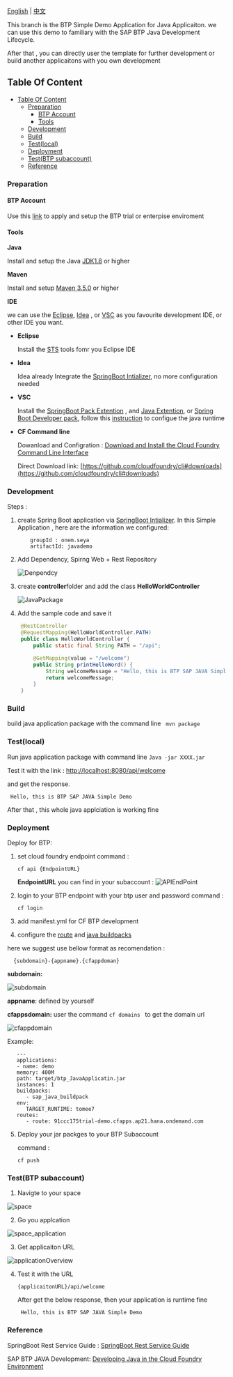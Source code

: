 [English](/README.md) | [中文](/README_ZH.md)

This branch is the BTP Simple Demo Application for Java Applicaiton. we can use this demo to familiary with the SAP BTP Java Development Lifecycle.

After that ,  you can directly user the template for further development or build another applicaitons with you own development

## Table Of Content
<!-- MarkdownTOC -->
- [Table Of Content](#table-of-content)
  - [Preparation](#preparation)
    - [BTP Account](#btp-account)
    - [Tools](#tools)
  - [Development](#development)
  - [Build](#build)
  - [Test(local)](#testlocal)
  - [Deployment](#deployment)
  - [Test(BTP subaccount)](#testbtp-subaccount)
  - [Reference](#reference)
<!-- /MarkdownTOC -->

### Preparation 

#### BTP Account
Use this [link](https://help.sap.com/viewer/65de2977205c403bbc107264b8eccf4b/Cloud/en-US/e50ab7b423f04a8db301d7678946626e.html) to apply and setup the BTP trial or enterpise enviroment

#### Tools
   **Java** 
    
   Install and setup  the Java [JDK1.8](https://www.oracle.com/java/technologies/javase/javase-jdk8-downloads.html) or higher

   **Maven**
    
   Install and setup [Maven 3.5.0](http://maven.apache.org/docs/3.5.0/release-notes.html) or higher 
    
   **IDE**
    
   we can use the [Eclipse](https://www.eclipse.org/), [Idea](https://www.jetbrains.com/idea/) , or [VSC](https://code.visualstudio.com/) as you favourite development IDE, or other IDE you want.

   * **Eclipse** 
   
     Install the [STS](https://marketplace.eclipse.org/content/spring-tools-4-aka-spring-tool-suite-4) tools fomr you Eclipse IDE

   * **Idea**
     
     Idea already Integrate the [SpringBoot Intializer](https://start.spring.io), no more configuration needed

   * **VSC**
      
     Install the [SpringBoot Pack Extention](https://marketplace.visualstudio.com/items?itemName=Pivotal.vscode-boot-dev-pack) , and [Java Extention](https://marketplace.visualstudio.com/items?itemName=pverest.java-ide-pack), or [Spring Boot Developer pack](https://marketplace.visualstudio.com/items?itemName=developersoapbox.vscode-springboot-developer-pack), follow this [instruction](https://github.com/redhat-developer/vscode-java) to configue the java runtime

   * **CF Command line**
    
     Dowanload and Configration : [Download and Install the Cloud Foundry Command Line Interface](https://help.sap.com/viewer/65de2977205c403bbc107264b8eccf4b/Cloud/en-US/4ef907afb1254e8286882a2bdef0edf4.html)

     Direct Download link: [https://github.com/cloudfoundry/cli#downloads](https://github.com/cloudfoundry/cli#downloads)

### Development

Steps :

1. create Spring Boot application via [SpringBoot Intializer](https://start.spring.io).
   In this Simple Application , here are the information we configured:
    ``` 
        groupId : onem.seya 
	    artifactId: javademo
    ```

2. Add Dependency, Spirng Web + Rest Repository
   
   ![Denpendcy](/img/Dependency.png)

3. create **controller**folder and add the class **HelloWorldController**
   
   ![JavaPackage](/img/JavaPackage.png)

4. Add the sample code and save it
   ```Java
    @RestController
    @RequestMapping(HelloWorldController.PATH)
    public class HelloWorldController {
        public static final String PATH = "/api";

        @GetMapping(value = "/welcome")
        public String printHelloWord() {
            String welcomeMessage = "Hello, this is BTP SAP JAVA Simple Demo";
            return welcomeMessage;
        }
    }
   ```
### Build

build java application package with the command line ``` mvn package```

### Test(local)

Run java application package with command line ``` Java -jar XXXX.jar ```

Test it with the link :
[http://localhost:8080/api/welcome](http://localhost:8080/api/welcome)


and get the response.

``` Hello, this is BTP SAP JAVA Simple Demo```

After that , this whole java applciation is working fine

### Deployment

Deploy for BTP:
1. set cloud foundry endpoint
   command :

      ```cf api {EndpointURL} ```

   **EndpointURL** you can find in your subaccount :
   ![APIEndPoint](/img/APIEndPoint.png)

2. login to your BTP endpoint with your btp user and password
   command :

      ```cf login ```

3. add manifest.yml for CF BTP development
4. configure the [route](https://help.sap.com/viewer/65de2977205c403bbc107264b8eccf4b/Cloud/en-US/53daaafe8f8345fc9b8497b86d17c9d9.html?q=routes) and [java buildpacks](https://help.sap.com/viewer/65de2977205c403bbc107264b8eccf4b/Cloud/en-US/a3f90069d6cd41da82f34a6123d82ce6.html)

here we suggest use bellow format as recomendation :

 ```
   {subdomain}-{appname}.{cfappdoman}
 ```

**subdomain:** 

![subdomain](/img/subdomain.png)

**appname**: defined by yourself

**cfappsdomain:** user the command ```cf domains ``` to get the domain url

![cfappdomain](/img/cfappdoman.png)

Example:

   ```
      ---
      applications:
      - name: demo
      memory: 400M
      path: target/btp_JavaApplicatin.jar
      instances: 1
      buildpacks: 
         - sap_java_buildpack
      env:
         TARGET_RUNTIME: tomee7
      routes: 
         - route: 91ccc175trial-demo.cfapps.ap21.hana.ondemand.com 
   ```
5. Deploy your jar packges to your BTP Subaccount
   
   command :
   
    ```cf push ```

### Test(BTP subaccount)

1. Navigte to your space
   
 ![space](/img/space.png)

2. Go you applcation 
   
 ![space_application](/img/space_application.png)

3.  Get applicaiton URL
   
 ![applicationOverview](/img/applicaiton_overview.png)

4. Test it with the URL 
   
   ```
   {applicaitonURL}/api/welcome
   ```

   After get the below response, then your application is runtime fine

   ``` Hello, this is BTP SAP JAVA Simple Demo```

### Reference

SpringBoot Rest Service Guide : [SpringBoot Rest Service Guide](https://spring.io/guides/gs/rest-service/)

SAP BTP JAVA Development: [Developing Java in the Cloud Foundry Environment](https://help.sap.com/viewer/65de2977205c403bbc107264b8eccf4b/Cloud/en-US/a3f90069d6cd41da82f34a6123d82ce6.html)


